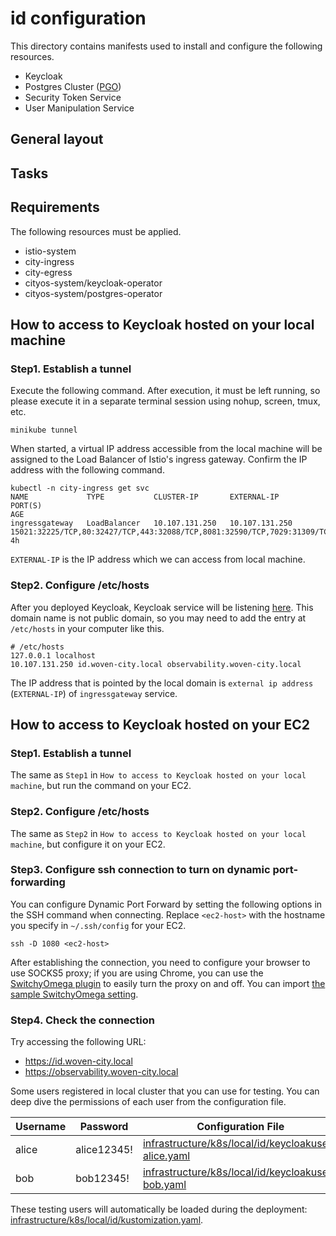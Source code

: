 # id configuration

This directory contains manifests used to install and configure the following resources.

- Keycloak
- Postgres Cluster ([PGO](https://github.com/CrunchyData/postgres-operator))
- Security Token Service
- User Manipulation Service

## General layout

## Tasks

## Requirements

The following resources must be applied.

* istio-system
* city-ingress
* city-egress
* cityos-system/keycloak-operator
* cityos-system/postgres-operator

## How to access to Keycloak hosted on your local machine

### Step1. Establish a tunnel

Execute the following command. After execution, it must be left running, so please execute it in a separate terminal session using nohup, screen, tmux, etc.

```shell
minikube tunnel
```

When started, a virtual IP address accessible from the local machine will be assigned to the Load Balancer of Istio's ingress gateway. Confirm the IP address with the following command.

```shell
kubectl -n city-ingress get svc
NAME             TYPE           CLUSTER-IP       EXTERNAL-IP      PORT(S)                                                                    AGE
ingressgateway   LoadBalancer   10.107.131.250   10.107.131.250   15021:32225/TCP,80:32427/TCP,443:32088/TCP,8081:32590/TCP,7029:31309/TCP   4h
```

`EXTERNAL-IP` is the IP address which we can access from local machine.

### Step2. Configure /etc/hosts

After you deployed Keycloak, Keycloak service will be listening [here](http://id.woven-city.local).
This domain name is not public domain, so you may need to add the entry at `/etc/hosts` in your computer like this.

```/etc/hosts
# /etc/hosts
127.0.0.1 localhost
10.107.131.250 id.woven-city.local observability.woven-city.local
```

The IP address that is pointed by the local domain is `external ip address` (`EXTERNAL-IP`) of `ingressgateway` service.

## How to access to Keycloak hosted on your EC2

### Step1. Establish a tunnel

The same as `Step1` in `How to access to Keycloak hosted on your local machine`, but run the command on your EC2.

### Step2. Configure /etc/hosts

The same as `Step2` in `How to access to Keycloak hosted on your local machine`, but configure it on your EC2.

### Step3. Configure ssh connection to turn on dynamic port-forwarding

You can configure Dynamic Port Forward by setting the following options in the SSH command when connecting. Replace `<ec2-host>` with the hostname you specify in `~/.ssh/config` for your EC2.

```shell
ssh -D 1080 <ec2-host>
```

After establishing the connection, you need to configure your browser to use SOCKS5 proxy; 
if you are using Chrome, you can use the [SwitchyOmega plugin](https://chrome.google.com/webstore/detail/proxy-switchyomega/padekgcemlokbadohgkifijomclgjgif) to easily turn the proxy on and off.
You can import [the sample SwitchyOmega setting](./configs/OmegaOptions_woven_local.bak).

### Step4. Check the connection

Try accessing the following URL:

- https://id.woven-city.local
- https://observability.woven-city.local

Some users registered in local cluster that you can use for testing. You can deep dive the permissions of each user from the configuration file.
   
| Username | Password    | Configuration File                                                                                          |
|----------|-------------|-------------------------------------------------------------------------------------------------------------|
| alice    | alice12345! | [infrastructure/k8s/local/id/keycloakuser-alice.yaml](/infrastructure/k8s/local/id/keycloakuser-alice.yaml) |
| bob      | bob12345!   | [infrastructure/k8s/local/id/keycloakuser-bob.yaml](/infrastructure/k8s/local/id/keycloakuser-bob.yaml)     |

These testing users will automatically be loaded during the deployment: [infrastructure/k8s/local/id/kustomization.yaml](/infrastructure/k8s/local/id/kustomization.yaml).
